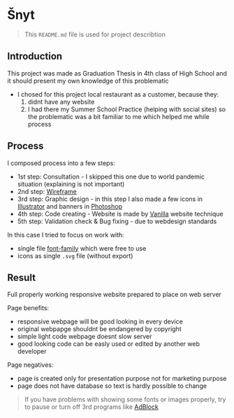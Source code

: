 # Šnyt

> This `README.md` file is used for project describtion

## Introduction

This project was made as Graduation Thesis in 4th class of High School and it should present my own knowledge of this problematic

- I chosed for this project local restaurant as a customer, because they:
    1. didnt have any website
    2. I had there my Summer School Practice (helping with social sites) so the problematic was a bit familiar to me which helped me while process

## Process

I composed process into a few steps:

- 1st step: Consultation - I skipped this one due to world pandemic situation (explaining is not important)
- 2nd step: [Wireframe](https://www.usability.gov/how-to-and-tools/methods/wireframing.html)
- 3rd step: Graphic design - in this step I also made a few icons in [Illustrator](https://www.adobe.com/cz/products/illustrator.html) and banners in [Photoshop](https://www.adobe.com/cz/products/photoshop.html)
- 4th step: Code creating - Website is made by [Vanilla](https://stackoverflow.com/questions/20836115/what-does-vanilla-mean) website technique
- 5th step: Validation check & Bug fixing - due to webdesign standards

In this case I tried to focus on work with:
- single file [font-family](https://www.w3schools.com/cssref/pr_font_font-family.asp) which were free to use
- icons as single `.svg` file (without export)

## Result

Full properly working responsive website prepared to place on web server

Page benefits:
- responsive webpage will be good looking in every device
- original webpapge shouldnt be endangered by copyright
- simple light code webpage doesnt slow server
- good looking code can be easly used or edited by another web developer

Page negatives:
- page is created only for presentation purpose not for marketing purpose
- page does not have database so text is hardly possible to change

> If you have problems with showing some fonts or images properly, try to pause or turn off 3rd programs like [AdBlock](https://getadblock.com/en/)
